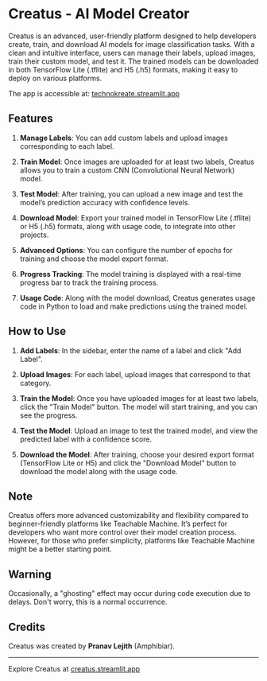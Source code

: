 # Creatus - AI Model Creator

Creatus is an advanced, user-friendly platform designed to help developers create, train, and download AI models for image classification tasks. With a clean and intuitive interface, users can manage their labels, upload images, train their custom model, and test it. The trained models can be downloaded in both TensorFlow Lite (.tflite) and H5 (.h5) formats, making it easy to deploy on various platforms.

The app is accessible at: [technokreate.streamlit.app](https://technokreate.streamlit.app)

## Features
1. **Manage Labels**: You can add custom labels and upload images corresponding to each label.
   
2. **Train Model**: Once images are uploaded for at least two labels, Creatus allows you to train a custom CNN (Convolutional Neural Network) model.

3. **Test Model**: After training, you can upload a new image and test the model’s prediction accuracy with confidence levels.

4. **Download Model**: Export your trained model in TensorFlow Lite (.tflite) or H5 (.h5) formats, along with usage code, to integrate into other projects.

5. **Advanced Options**: You can configure the number of epochs for training and choose the model export format.

6. **Progress Tracking**: The model training is displayed with a real-time progress bar to track the training process.

7. **Usage Code**: Along with the model download, Creatus generates usage code in Python to load and make predictions using the trained model.

## How to Use
1. **Add Labels**: In the sidebar, enter the name of a label and click "Add Label".
   
2. **Upload Images**: For each label, upload images that correspond to that category. 

3. **Train the Model**: Once you have uploaded images for at least two labels, click the "Train Model" button. The model will start training, and you can see the progress.

4. **Test the Model**: Upload an image to test the trained model, and view the predicted label with a confidence score.

5. **Download the Model**: After training, choose your desired export format (TensorFlow Lite or H5) and click the "Download Model" button to download the model along with the usage code.

## Note
Creatus offers more advanced customizability and flexibility compared to beginner-friendly platforms like Teachable Machine. It’s perfect for developers who want more control over their model creation process. However, for those who prefer simplicity, platforms like Teachable Machine might be a better starting point.

## Warning
Occasionally, a "ghosting" effect may occur during code execution due to delays. Don't worry, this is a normal occurrence.

## Credits
Creatus was created by **Pranav Lejith** (Amphibiar).

---

Explore Creatus at [creatus.streamlit.app](https://creatus.streamlit.app)

